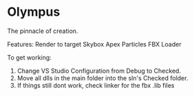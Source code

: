 Olympus
=======

The pinnacle of creation.

Features:
Render to target
Skybox
Apex Particles
FBX Loader

To get working:
1. Change VS Studio Configuration from Debug to Checked.
2. Move all dlls in the main folder into the sln's Checked folder.
3. If things still dont work, check linker for the fbx .lib files